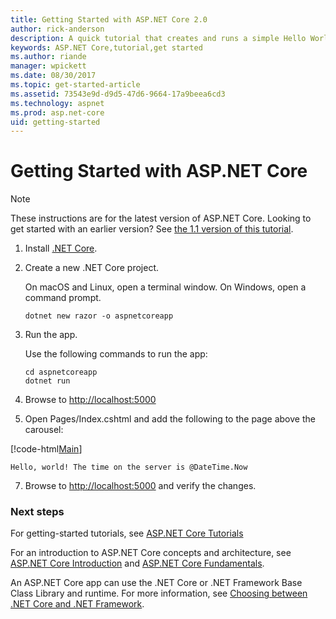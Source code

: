 ```yaml
---
title: Getting Started with ASP.NET Core 2.0
author: rick-anderson
description: A quick tutorial that creates and runs a simple Hello World app using ASP.NET Core.
keywords: ASP.NET Core,tutorial,get started
ms.author: riande
manager: wpickett
ms.date: 08/30/2017
ms.topic: get-started-article
ms.assetid: 73543e9d-d9d5-47d6-9664-17a9beea6cd3
ms.technology: aspnet
ms.prod: asp.net-core
uid: getting-started
---
```

# Getting Started with ASP.NET Core

> [!NOTE]
> These instructions are for the latest version of ASP.NET Core. Looking to get started with an earlier version? See [the 1.1 version of this tutorial](xref:getting-started-1.1).

1. Install [.NET Core](https://microsoft.com/net/core/).

2. Create a new .NET Core project.

   On macOS and Linux, open a terminal window. On Windows, open a command prompt.

   ```terminal
   dotnet new razor -o aspnetcoreapp
   ```
    
4. Run the app.

    Use the following commands to run the app:

   ```terminal
   cd aspnetcoreapp
   dotnet run
   ```

5. Browse to [http://localhost:5000](http://localhost:5000)

6. Open Pages/Index.cshtml and add the following to the page above the carousel:

[!code-html[Main](getting-started/sample/getting-started/index.cshtml?range=18-23&highlight=19)]
```cshtml
Hello, world! The time on the server is @DateTime.Now
```

7. Browse to [http://localhost:5000](http://localhost:5000) and verify the changes.

### Next steps

For getting-started tutorials, see [ASP.NET Core Tutorials](tutorials/index.md)

For an introduction to ASP.NET Core concepts and architecture, see [ASP.NET Core Introduction](index.md) and [ASP.NET Core Fundamentals](fundamentals/index.md).

An ASP.NET Core app can use the .NET Core or .NET Framework Base Class Library and runtime. For more information, see [Choosing between .NET Core and .NET Framework](https://docs.microsoft.com/dotnet/articles/standard/choosing-core-framework-server).
